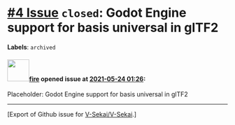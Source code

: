 # [\#4 Issue](https://github.com/V-Sekai/V-Sekai/issues/4) `closed`: Godot Engine support for basis universal in glTF2
**Labels**: `archived`


#### <img src="https://avatars.githubusercontent.com/u/32321?u=c2e06a3d2b49a467aa907e54aa259516440267cc&v=4" width="50">[fire](https://github.com/fire) opened issue at [2021-05-24 01:26](https://github.com/V-Sekai/V-Sekai/issues/4):

Placeholder: Godot Engine support for basis universal in glTF2




-------------------------------------------------------------------------------



[Export of Github issue for [V-Sekai/V-Sekai](https://github.com/V-Sekai/V-Sekai).]
